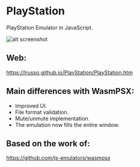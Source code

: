 # PlayStation

PlayStation Emulator in JavaScript.

![alt screenshot](https://raw.githubusercontent.com/lrusso/PlayStation/main/PlayStation.png)

## Web:

https://lrusso.github.io/PlayStation/PlayStation.htm

## Main differences with WasmPSX:

* Improved UI.
* File format validation.
* Mute/unmute implementation.
* The emulation now fills the entire window.

## Based on the work of:

https://github.com/js-emulators/wasmpsx
